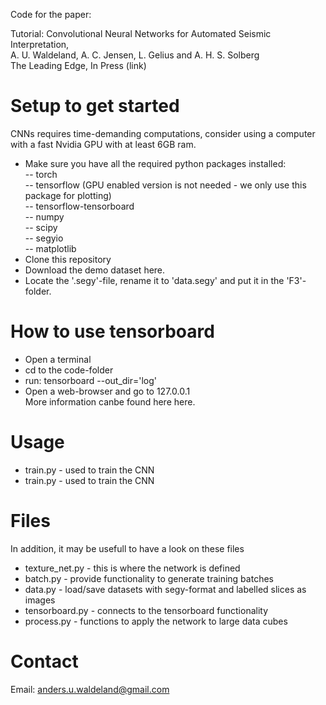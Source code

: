 Code for the paper:

Tutorial: Convolutional Neural Networks for Automated Seismic Interpretation,<br />
A. U. Waldeland, A. C. Jensen, L. Gelius and A. H. S. Solberg <br />
The Leading Edge, In Press (link)

# Setup to get started
CNNs requires time-demanding computations, consider using a computer with a fast Nvidia GPU with at least 6GB ram.
- Make sure you have all the required python packages installed: <br/> 
-- torch <br/> 
-- tensorflow (GPU enabled version is not needed - we only use this package for plotting) <br />
-- tensorflow-tensorboard <br />
-- numpy<br />
-- scipy<br />
-- segyio<br />
-- matplotlib<br />
- Clone this repository<br />
- Download the demo dataset <a src=https://www.opendtect.org/osr/pmwiki.php/Main/NetherlandsOffshoreF3BlockComplete4GB>here<a/>.
- Locate the '.segy'-file, rename it to 'data.segy' and put it in the 'F3'-folder.
 
# How to use tensorboard
- Open a terminal<br />
- cd to the code-folder<br />
- run: tensorboard --out_dir='log'<br />
- Open a web-browser and go to 127.0.0.1<br />
More information canbe found here <a src=https://www.tensorflow.org/get_started/summaries_and_tensorboard#launching_tensorboard>here<a/>.
  
# Usage
- train.py - used to train the CNN<br />
- train.py - used to train the CNN

# Files
In addition, it may be usefull to have a look on these files<br/>
- texture_net.py - this is where the network is defined <br/>
- batch.py - provide functionality to generate training batches <br/>
- data.py - load/save datasets with segy-format and labelled slices as images <br/>
- tensorboard.py - connects to the tensorboard functionality <br/>
- process.py - functions to apply the network to large data cubes


# Contact
Email: anders.u.waldeland@gmail.com
